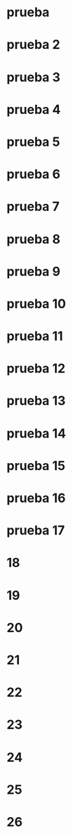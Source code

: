 # prueba
# prueba 2
# prueba 3
# prueba 4
# prueba 5
# prueba 6
# prueba 7
# prueba 8
# prueba 9
# prueba 10
# prueba 11
# prueba 12
# prueba 13
# prueba 14
# prueba 15
# prueba 16
# prueba 17
# 18
# 19
# 20
# 21
# 22
# 23
# 24
# 25
# 26
